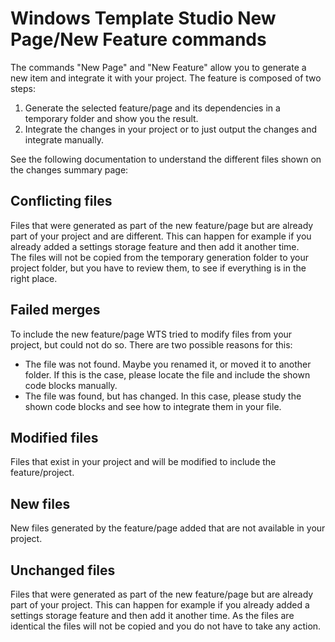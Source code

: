 # Windows Template Studio New Page/New Feature commands

The commands "New Page" and "New Feature" allow you to generate a new item and integrate it with your project. 
The feature is composed of two steps: 

1. Generate the selected feature/page and its dependencies in a temporary folder and show you the result. 
2. Integrate the changes in your project or to just output the changes and integrate manually. 

See the following documentation to understand the different files shown on the changes summary page:

## Conflicting files
Files that were generated as part of the new feature/page but are already part of your project and are different.
This can happen for example if you already added a settings storage feature and then add it another time.  
The files will not be copied from the temporary generation folder to your project folder, but you have to review them, 
to see if everything is in the right place.

## Failed merges
To include the new feature/page WTS tried to modify files from your project, but could not do so.
There are two possible reasons for this:

* The file was not found. Maybe you renamed it, or moved it to another folder. If this is the case, please locate the file and include the shown code blocks manually.
* The file was found, but has changed. In this case, please study the shown code blocks and see how to integrate them in your file. 

## Modified files
Files that exist in your project and will be modified to include the feature/project.

## New files
New files generated by the feature/page added that are not available in your project.

## Unchanged files
Files that were generated as part of the new feature/page but are already part of your project. 
This can happen for example if you already added a settings storage feature and then add it another time. 
As the files are identical the files will not be copied and you do not have to take any action.